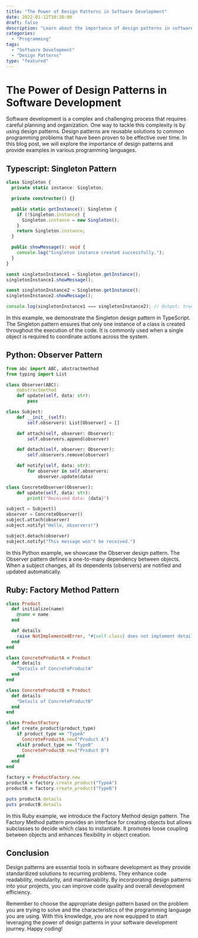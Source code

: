 ```yaml
--- 
title: "The Power of Design Patterns in Software Development"
date: 2022-01-12T10:30:00
draft: false
description: "Learn about the importance of design patterns in software development and how they can enhance your code."
categories: 
  - "Programming"
tags: 
  - "Software Development"
  - "Design Patterns"
type: "featured"
---
```


# The Power of Design Patterns in Software Development

Software development is a complex and challenging process that requires careful planning and organization. One way to tackle this complexity is by using design patterns. Design patterns are reusable solutions to common programming problems that have been proven to be effective over time. In this blog post, we will explore the importance of design patterns and provide examples in various programming languages.

## Typescript: Singleton Pattern

```typescript
class Singleton {
  private static instance: Singleton;

  private constructor() {}

  public static getInstance(): Singleton {
    if (!Singleton.instance) {
      Singleton.instance = new Singleton();
    }
    return Singleton.instance;
  }

  public showMessage(): void {
    console.log("Singleton instance created successfully.");
  }
}

const singletonInstance1 = Singleton.getInstance();
singletonInstance1.showMessage();

const singletonInstance2 = Singleton.getInstance();
singletonInstance2.showMessage();

console.log(singletonInstance1 === singletonInstance2); // Output: true
```

In this example, we demonstrate the Singleton design pattern in TypeScript. The Singleton pattern ensures that only one instance of a class is created throughout the execution of the code. It is commonly used when a single object is required to coordinate actions across the system.

## Python: Observer Pattern

```python
from abc import ABC, abstractmethod
from typing import List

class Observer(ABC):
    @abstractmethod
    def update(self, data: str):
        pass

class Subject:
    def __init__(self):
        self.observers: List[Observer] = []

    def attach(self, observer: Observer):
        self.observers.append(observer)

    def detach(self, observer: Observer):
        self.observers.remove(observer)

    def notify(self, data: str):
        for observer in self.observers:
            observer.update(data)

class ConcreteObserver(Observer):
    def update(self, data: str):
        print(f"Received data: {data}")

subject = Subject()
observer = ConcreteObserver()
subject.attach(observer)
subject.notify("Hello, observers!")

subject.detach(observer)
subject.notify("This message won't be received.")
```

In this Python example, we showcase the Observer design pattern. The Observer pattern defines a one-to-many dependency between objects. When a subject changes, all its dependents (observers) are notified and updated automatically.

## Ruby: Factory Method Pattern

```ruby
class Product
  def initialize(name)
    @name = name
  end

  def details
    raise NotImplementedError, "#{self.class} does not implement details method."
  end
end

class ConcreteProductA < Product
  def details
    "Details of ConcreteProductA"
  end
end

class ConcreteProductB < Product
  def details
    "Details of ConcreteProductB"
  end
end

class ProductFactory
  def create_product(product_type)
    if product_type == "TypeA"
      ConcreteProductA.new("Product A")
    elsif product_type == "TypeB"
      ConcreteProductB.new("Product B")
    end
  end
end

factory = ProductFactory.new
productA = factory.create_product("TypeA")
productB = factory.create_product("TypeB")

puts productA.details
puts productB.details
```

In this Ruby example, we introduce the Factory Method design pattern. The Factory Method pattern provides an interface for creating objects but allows subclasses to decide which class to instantiate. It promotes loose coupling between objects and enhances flexibility in object creation.

## Conclusion

Design patterns are essential tools in software development as they provide standardized solutions to recurring problems. They enhance code readability, modularity, and maintainability. By incorporating design patterns into your projects, you can improve code quality and overall development efficiency.

Remember to choose the appropriate design pattern based on the problem you are trying to solve and the characteristics of the programming language you are using. With this knowledge, you are now equipped to start leveraging the power of design patterns in your software development journey. Happy coding!
